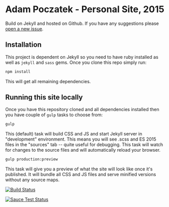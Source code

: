 # Adam Poczatek - Personal Site, 2015 

Build on Jekyll and hosted on Github. If you have any suggestions please [open a new issue](https://github.com/adampoczatek/adampoczatek.github.io/issues/new).

## Installation

This project is dependent on Jekyll so you need to have ruby installed as well as `jekyll` and `sass` gems. Once you clone this repo simply run:

```bash
npm install
```

This will get all remaining dependencies.

## Running this site locally

Once you have this repository cloned and all dependencies installed then you have couple of `gulp` tasks to choose from:

```bash
gulp
```

This (default) task will build CSS and JS and start Jekyll server in "development" environment. This means you will see .scss and ES 2015 files in the "sources" tab -- quite useful for debugging. This task will watch for changes to the source files and will automatically reload your browser.

```bash
gulp production:preview
```   

This task will give you a preview of what the site will look like once it's published. It will bundle all CSS and JS files and serve minified versions without any source maps.


[![Build Status](https://travis-ci.org/adampoczatek/adampoczatek.github.io.svg?branch=newsite)](https://travis-ci.org/adampoczatek/adampoczatek.github.io)

[![Sauce Test Status](https://saucelabs.com/browser-matrix/adampoczatek_github.svg)](https://saucelabs.com/u/adampoczatek_github)